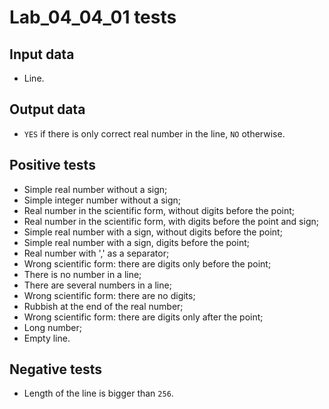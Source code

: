 # Lab_04_04_01 tests
## Input data
- Line.
## Output data
- `YES` if there is only correct real number in the line, `NO` otherwise.
## Positive tests
- Simple real number without a sign;
- Simple integer number without a sign;
- Real number in the scientific form, without digits before the point;
- Real number in the scientific form, with digits before the point and sign;
- Simple real number with a sign, without digits before the point;
- Simple real number with a sign, digits before the point;
- Real number with ',' as a separator;
- Wrong scientific form: there are digits only before the point;
- There is no number in a line;
- There are several numbers in a line;
- Wrong scientific form: there are no digits;
- Rubbish at the end of the real number;
- Wrong scientific form: there are digits only after the point;
- Long number;
- Empty line.
## Negative tests
- Length of the line is bigger than `256`.
